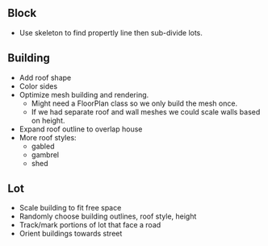 ## Block

- Use skeleton to find propertly line then sub-divide lots.

## Building

- Add roof shape
- Color sides
- Optimize mesh building and rendering.
  - Might need a FloorPlan class so we only build the mesh once.
  - If we had separate roof and wall meshes we could scale walls based on height.
- Expand roof outline to overlap house
- More roof styles:
  - gabled
  - gambrel
  - shed

## Lot

- Scale building to fit free space
- Randomly choose building outlines, roof style, height
- Track/mark portions of lot that face a road
- Orient buildings towards street
